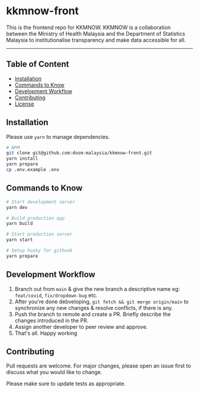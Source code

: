 # kkmnow-front

This is the frontend repo for KKMNOW. KKMNOW is a collaboration between the Ministry of Health Malaysia and the Department of Statistics Malaysia to institutionalise transparency and make data accessible for all.

---

## Table of Content

- [Installation](#installation)
- [Commands to Know](#commands-to-know)
- [Development Workflow](#development-workflow)
- [Contributing](#contributing)
- [License](#license)

## Installation

Please use `yarn` to manage dependencies.

```bash
# NPM
git clone git@github.com:dosm-malaysia/kkmnow-front.git
yarn install
yarn prepare
cp .env.example .env
```

## Commands to Know

```bash
# Start development server
yarn dev

# Build production app
yarn build

# Start production server
yarn start

# Setup husky for githook
yarn prepare
```

## Development Workflow

1. Branch out from `main` & give the new branch a descriptive name eg: `feat/covid`, `fix/dropdown-bug` etc.
2. After you're done debveloping, `git fetch && git merge origin/main` to synchronize any new changes & resolve conflicts, if there is any.
3. Push the branch to remote and create a PR. Briefly describe the changes introduced in the PR.
4. Assign another developer to peer review and approve.
5. That's all. Happy working

## Contributing

Pull requests are welcome. For major changes, please open an issue first to discuss what you would like to change.

Please make sure to update tests as appropriate.

